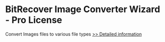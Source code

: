 # BitRecover Image Converter Wizard - Pro License
Convert Images files to various file types
[>> Detailed information](https://secure.shareit.com/shareit/product.html?productid=300974721&affiliateid=200057808)
